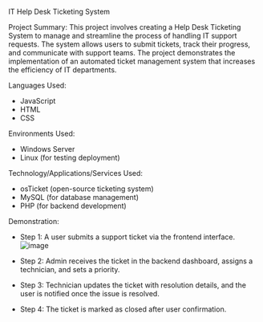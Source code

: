 IT Help Desk Ticketing System

Project Summary:
This project involves creating a Help Desk Ticketing System to manage and streamline the process of handling IT support requests. The system allows users to submit tickets, track their progress, and communicate with support teams. The project demonstrates the implementation of an automated ticket management system that increases the efficiency of IT departments.

Languages Used:
- JavaScript
- HTML
- CSS

Environments Used:
- Windows Server
- Linux (for testing deployment)

Technology/Applications/Services Used:
- osTicket (open-source ticketing system)
- MySQL (for database management)
- PHP (for backend development)


Demonstration:
- Step 1: A user submits a support ticket via the frontend interface.
![image](https://github.com/user-attachments/assets/fb640f00-51d5-4dfd-8985-f8d9ef241039)

- Step 2: Admin receives the ticket in the backend dashboard, assigns a technician, and sets a priority.
- Step 3: Technician updates the ticket with resolution details, and the user is notified once the issue is resolved.
- Step 4: The ticket is marked as closed after user confirmation.
